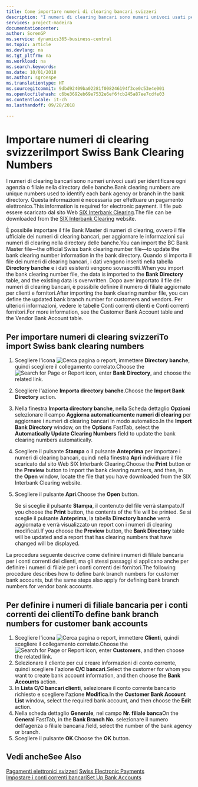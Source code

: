 ```yaml
---
title: Come importare numeri di clearing bancari svizzeri
description: "I numeri di clearing bancari sono numeri univoci usati per identificare ogni agenzia o filiale nella directory delle banche. Questa informazioni è necessaria per effettuare un pagamento elettronico. Il file può essere scaricato dal sito Web [SIX Interbank Clearing](https://go.microsoft.com/fwlink/?LinkId=145121)."
services: project-madeira
documentationcenter: 
author: SorenGP
ms.service: dynamics365-business-central
ms.topic: article
ms.devlang: na
ms.tgt_pltfrm: na
ms.workload: na
ms.search.keywords: 
ms.date: 10/01/2018
ms.author: sgroespe
ms.translationtype: HT
ms.sourcegitcommit: 9dbd92409ba02281f008246194f3ce0c53e4e001
ms.openlocfilehash: c6be3692eb69e7532e6ef6fcb245a87ee7cdfe03
ms.contentlocale: it-ch
ms.lasthandoff: 09/28/2018

---
```

# <a name="import-swiss-bank-clearing-numbers"></a><span data-ttu-id="3348a-105">Importare numeri di clearing svizzeri</span><span class="sxs-lookup"><span data-stu-id="3348a-105">Import Swiss Bank Clearing Numbers</span></span>
<span data-ttu-id="3348a-106">I numeri di clearing bancari sono numeri univoci usati per identificare ogni agenzia o filiale nella directory delle banche.</span><span class="sxs-lookup"><span data-stu-id="3348a-106">Bank clearing numbers are unique numbers used to identify each bank agency or branch in the bank directory.</span></span> <span data-ttu-id="3348a-107">Questa informazioni è necessaria per effettuare un pagamento elettronico.</span><span class="sxs-lookup"><span data-stu-id="3348a-107">This information is required for electronic payment.</span></span> <span data-ttu-id="3348a-108">Il file può essere scaricato dal sito Web [SIX Interbank Clearing](https://go.microsoft.com/fwlink/?LinkId=145121).</span><span class="sxs-lookup"><span data-stu-id="3348a-108">The file can be downloaded from the [SIX Interbank Clearing](https://go.microsoft.com/fwlink/?LinkId=145121) website.</span></span>  

<span data-ttu-id="3348a-109">È possibile importare il file Bank Master di numeri di clearing, ovvero il file ufficiale dei numeri di clearing bancari, per aggiornare le informazioni sui numeri di clearing nella directory delle banche.</span><span class="sxs-lookup"><span data-stu-id="3348a-109">You can import the BC Bank Master file—the official Swiss bank clearing number file—to update the bank clearing number information in the bank directory.</span></span> <span data-ttu-id="3348a-110">Quando si importa il file dei numeri di clearing bancari, i dati vengono inseriti nella tabella **Directory banche** e i dati esistenti vengono sovrascritti.</span><span class="sxs-lookup"><span data-stu-id="3348a-110">When you import the bank clearing number file, the data is imported to the **Bank Directory** table, and the existing data is overwritten.</span></span> <span data-ttu-id="3348a-111">Dopo aver importato il file dei numeri di clearing bancari, è possibile definire il numero di filiale aggiornato per clienti e fornitori.</span><span class="sxs-lookup"><span data-stu-id="3348a-111">After importing the bank clearing number file, you can define the updated bank branch number for customers and vendors.</span></span> <span data-ttu-id="3348a-112">Per ulteriori informazioni, vedere le tabelle Conti correnti clienti e Conti correnti fornitori.</span><span class="sxs-lookup"><span data-stu-id="3348a-112">For more information, see the Customer Bank Account table and the Vendor Bank Account table.</span></span>  

## <a name="to-import-swiss-bank-clearing-numbers"></a><span data-ttu-id="3348a-113">Per importare numeri di clearing svizzeri</span><span class="sxs-lookup"><span data-stu-id="3348a-113">To import Swiss bank clearing numbers</span></span>  

1.  <span data-ttu-id="3348a-114">Scegliere l'icona ![Cerca pagina o report](../../media/ui-search/search_small.png "icona Cerca pagina o report"), immettere **Directory banche**, quindi scegliere il collegamento correlato.</span><span class="sxs-lookup"><span data-stu-id="3348a-114">Choose the ![Search for Page or Report](../../media/ui-search/search_small.png "Search for Page or Report icon") icon, enter **Bank Directory**, and choose the related link.</span></span>  
2.  <span data-ttu-id="3348a-115">Scegliere l'azione **Importa directory banche**.</span><span class="sxs-lookup"><span data-stu-id="3348a-115">Choose the **Import Bank Directory** action.</span></span>  
3.  <span data-ttu-id="3348a-116">Nella finestra **Importa directory banche**, nella Scheda dettaglio **Opzioni** selezionare il campo **Aggiorna automaticamente numeri di clearing** per aggiornare i numeri di clearing bancari in modo automatico.</span><span class="sxs-lookup"><span data-stu-id="3348a-116">In the **Import Bank Directory** window, on the **Options** FastTab, select the **Automatically Update Clearing Numbers** field to update the bank clearing numbers automatically.</span></span>  
4.  <span data-ttu-id="3348a-117">Scegliere il pulsante **Stampa** o il pulsante **Anteprima** per importare i numeri di clearing bancari, quindi nella finestra **Apri** individuare il file scaricato dal sito Web SIX Interbank Clearing.</span><span class="sxs-lookup"><span data-stu-id="3348a-117">Choose the **Print** button or the **Preview** button to import the bank clearing numbers, and then, in the **Open** window, locate the file that you have downloaded from the SIX Interbank Clearing website.</span></span>
5. <span data-ttu-id="3348a-118">Scegliere il pulsante **Apri**.</span><span class="sxs-lookup"><span data-stu-id="3348a-118">Choose the **Open** button.</span></span>  

    <span data-ttu-id="3348a-119">Se si sceglie il pulsante **Stampa**, il contenuto del file verrà stampato.</span><span class="sxs-lookup"><span data-stu-id="3348a-119">If you choose the **Print** button, the contents of the file will be printed.</span></span> <span data-ttu-id="3348a-120">Se si sceglie il pulsante **Anteprima**, la tabella **Directory banche** verrà aggiornata e verrà visualizzato un report con i numeri di clearing modificati.</span><span class="sxs-lookup"><span data-stu-id="3348a-120">If you choose the **Preview** button, the **Bank Directory** table will be updated and a report that has clearing numbers that have changed will be displayed.</span></span>  

<span data-ttu-id="3348a-121">La procedura seguente descrive come definire i numeri di filiale bancaria per i conti correnti dei clienti, ma gli stessi passaggi si applicano anche per definire i numeri di filiale per i conti correnti dei fornitori.</span><span class="sxs-lookup"><span data-stu-id="3348a-121">The following procedure describes how to define bank branch numbers for customer bank accounts, but the same steps also apply for defining bank branch numbers for vendor bank accounts.</span></span>  

## <a name="to-define-bank-branch-numbers-for-customer-bank-accounts"></a><span data-ttu-id="3348a-122">Per definire i numeri di filiale bancaria per i conti correnti dei clienti</span><span class="sxs-lookup"><span data-stu-id="3348a-122">To define bank branch numbers for customer bank accounts</span></span>  

1.  <span data-ttu-id="3348a-123">Scegliere l'icona ![Cerca pagina o report](../../media/ui-search/search_small.png "icona Cerca pagina o report"), immettere **Clienti**, quindi scegliere il collegamento correlato.</span><span class="sxs-lookup"><span data-stu-id="3348a-123">Choose the ![Search for Page or Report](../../media/ui-search/search_small.png "Search for Page or Report icon") icon, enter **Customers**, and then choose the related link.</span></span>  
2.  <span data-ttu-id="3348a-124">Selezionare il cliente per cui creare informazioni di conto corrente, quindi scegliere l'azione **C/C bancari**.</span><span class="sxs-lookup"><span data-stu-id="3348a-124">Select the customer for whom you want to create bank account information, and then choose the **Bank Accounts** action.</span></span>  
3.  <span data-ttu-id="3348a-125">In **Lista C/C bancari clienti**, selezionare il conto corrente bancario richiesto e scegliere l'azione **Modifica**.</span><span class="sxs-lookup"><span data-stu-id="3348a-125">In the **Customer Bank Account List** window, select the required bank account, and then choose the **Edit** action.</span></span>  
4.  <span data-ttu-id="3348a-126">Nella scheda dettaglio **Generale**, nel campo **Nr. filiale banca**</span><span class="sxs-lookup"><span data-stu-id="3348a-126">On the **General** FastTab, in the **Bank Branch No.**</span></span> <span data-ttu-id="3348a-127">selezionare il numero dell'agenza o filiale bancaria.</span><span class="sxs-lookup"><span data-stu-id="3348a-127">field, select the number of the bank agency or branch.</span></span>  
5.  <span data-ttu-id="3348a-128">Scegliere il pulsante **OK**.</span><span class="sxs-lookup"><span data-stu-id="3348a-128">Choose the **OK** button.</span></span>  

## <a name="see-also"></a><span data-ttu-id="3348a-129">Vedi anche</span><span class="sxs-lookup"><span data-stu-id="3348a-129">See Also</span></span>  
 <span data-ttu-id="3348a-130">[Pagamenti elettronici svizzeri](swiss-electronic-payments.md) </span><span class="sxs-lookup"><span data-stu-id="3348a-130">[Swiss Electronic Payments](swiss-electronic-payments.md) </span></span>  
 [<span data-ttu-id="3348a-131">Impostare i conti correnti bancari</span><span class="sxs-lookup"><span data-stu-id="3348a-131">Set Up Bank Accounts</span></span>](../../bank-how-setup-bank-accounts.md)

